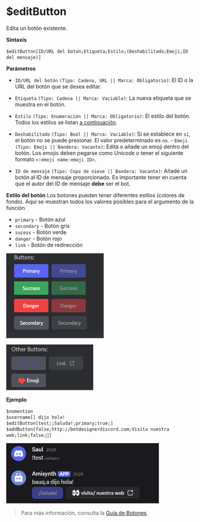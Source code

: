 # $editButton
Edita un botón existente.

**Sintaxis**
```
$editButton[ID/URL del botón;Etiqueta;Estilo;(Deshabilitado;Emoji;ID del mensaje)]
```

**Parámetros**

- `ID/URL del botón` `(Tipo: Cadena, URL || Marca: Obligatorio)`: El ID o la URL del botón que se desea editar.

- `Etiqueta` `(Tipo: Cadena || Marca: Vaciable)`: La nueva etiqueta que se muestra en el botón.

- `Estilo` `(Tipo: Enumeración || Marca: Obligatorio)`: El estilo del botón. Todos los estilos se listan [a continuación](#button-style).

- `Deshabilitado` `(Tipo: Bool || Marca: Vaciable)`: Si se establece en `sí`, el botón no se puede presionar. El valor predeterminado es `no`. - `Emoji` `(Tipo: Emoji || Bandera: Vacante)`: Edita o añade un emoji dentro del botón. Los emojis deben pegarse como *Unicode* o tener el siguiente formato `<:emoji name:emoji ID>`.

- `ID de mensaje` `(Tipo: Copo de nieve || Bandera: Vacante)`: Añade un botón al ID de mensaje proporcionado. Es importante tener en cuenta que el autor del ID de mensaje **debe** ser el bot.


**Estilo del botón**
Los botones pueden tener diferentes estilos (colores de fondo).
Aquí se muestran todos los valores posibles para el argumento de la función 

- `primary` - Botón azul
- `secondary` - Botón gris
- `sucess` - Botón verde
- `danger` - Botón rojo
- `link` - Botón de redirección

![alt text](../gen/image.png)

![alt text](../gen/image-1.png)

**Ejemplo**

```
$nomention
$username[] dijo hola!
$editButton[test;¡Saluda!;primary;true;]
$addButton[false;http://botdesignerdiscord.com;Visita nuestra web;link;false;👀]
```
![alt text](image-84.png)

> Para más información, consulta la [Guía de Botones](../gen/Botones.md).